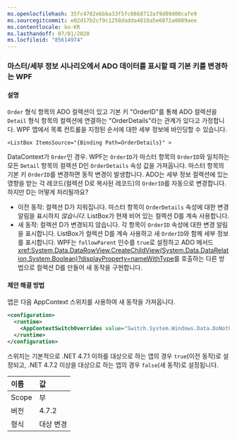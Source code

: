 ```yaml
---
ms.openlocfilehash: 35fc4782ebbba33f5fc6668712af9d89d00cafe9
ms.sourcegitcommit: e02d17b2cf9c1258dadda4810a5e6072a0089aee
ms.contentlocale: ko-KR
ms.lasthandoff: 07/01/2020
ms.locfileid: "85614974"
---
```

### <a name="wpf-changing-a-primary-key-when-displaying-ado-data-in-a-masterdetail-scenario"></a>마스터/세부 정보 시나리오에서 ADO 데이터를 표시할 때 기본 키를 변경하는 WPF

#### <a name="details"></a>설명

`Order` 형식 항목의 ADO 컬렉션이 있고 기본 키 &quot;OrderID&quot;를 통해 ADO 컬렉션을 `Detail` 형식 항목의 컬렉션에 연결하는 &quot;OrderDetails&quot;라는 관계가 있다고 가정합니다. WPF 앱에서 목록 컨트롤을 지정된 순서에 대한 세부 정보에 바인딩할 수 있습니다.

```xaml
<ListBox ItemsSource="{Binding Path=OrderDetails}" >
```

DataContext가 `Order`인 경우. WPF는 `OrderID`가 마스터 항목의 `OrderID`와 일치하는 모든 `Detail` 항목의 컬렉션 D인 `OrderDetails` 속성 값을 가져옵니다. 마스터 항목의 기본 키 `OrderID`를 변경하면 동작 변경이 발생합니다. ADO는 세부 정보 컬렉션에 있는 영향을 받는 각 레코드(컬렉션 D로 복사된 레코드)의 `OrderID`를 자동으로 변경합니다.  하지만 D는 어떻게 처리될까요?

- 이전 동작: 컬렉션 D가 지워집니다. 마스터 항목이 `OrderDetails` 속성에 대한 변경 알림을 표시하지 *않습니다*. ListBox가 현재 비어 있는 컬렉션 D를 계속 사용합니다.
- 새 동작:  컬렉션 D가 변경되지 않습니다. 각 항목이 `OrderID` 속성에 대한 변경 알림을 표시합니다. ListBox가 컬렉션 D를 계속 사용하고 새 `OrderID`와 함께 세부 정보를 표시합니다. WPF는 `followParent` 인수를 `true`로 설정하고 ADO 메서드 <xref:System.Data.DataRowView.CreateChildView(System.Data.DataRelation,System.Boolean)?displayProperty=nameWithType>를 호출하는 다른 방법으로 컬렉션 D를 만들어 새 동작을 구현합니다.

#### <a name="suggestion"></a>제안 해결 방법

앱은 다음 AppContext 스위치를 사용하여 새 동작을 가져옵니다.

```xml
<configuration>
  <runtime>
    <AppContextSwitchOverrides value="Switch.System.Windows.Data.DoNotUseFollowParentWhenBindingToADODataRelation=false"/>
  </runtime>
</configuration>
```

스위치는 기본적으로 .NET 4.7.1 이하를 대상으로 하는 앱의 경우 `true`(이전 동작)로 설정되고, .NET 4.7.2 이상을 대상으로 하는 앱의 경우 `false`(새 동작)로 설정됩니다.

| 이름    | 값       |
|:--------|:------------|
| Scope   | 부       |
| 버전 | 4.7.2       |
| 형식    | 대상 변경 |

